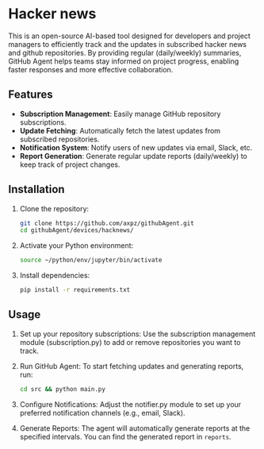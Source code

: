 # Hacker news

This is an open-source AI-based tool designed for developers and project managers to efficiently track and the updates in subscribed hacker news and github repositories. By providing regular (daily/weekly) summaries, GitHub Agent helps teams stay informed on project progress, enabling faster responses and more effective collaboration.

## Features

- **Subscription Management**: Easily manage GitHub repository subscriptions.
- **Update Fetching**: Automatically fetch the latest updates from subscribed repositories.
- **Notification System**: Notify users of new updates via email, Slack, etc.
- **Report Generation**: Generate regular update reports (daily/weekly) to keep track of project changes.

## Installation

1. Clone the repository:

   ```bash
   git clone https://github.com/axpz/githubAgent.git
   cd githubAgent/devices/hacknews/
   ```

2. Activate your Python environment:

   ```bash
   source ~/python/env/jupyter/bin/activate
   ```

3. Install dependencies:

   ```bash
   pip install -r requirements.txt
   ```

## Usage

1. Set up your repository subscriptions: Use the subscription management module (subscription.py) to add or remove repositories you want to track.

2. Run GitHub Agent: To start fetching updates and generating reports, run:

   ```bash
   cd src && python main.py
   ```

3. Configure Notifications: Adjust the notifier.py module to set up your preferred notification channels (e.g., email, Slack).

4. Generate Reports: The agent will automatically generate reports at the specified intervals. You can find the generated report in `reports`.
